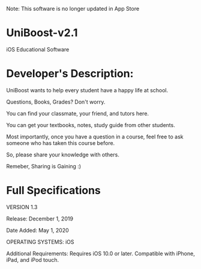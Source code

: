 Note: This software is no longer updated in App Store

# UniBoost-v2.1
iOS Educational Software

# Developer's Description:

UniBoost wants to help every student have a happy life at school.

Questions, Books, Grades? Don't worry.

You can find your classmate, your friend, and tutors here.

You can get your textbooks, notes, study guide from other students.

Most importantly, once you have a question in a course, feel free to ask someone who has taken this course before.

So, please share your knowledge with others.

Remeber, Sharing is Gaining :)


# Full Specifications

VERSION 1.3

Release:
December 1, 2019

Date Added:
May 1, 2020

OPERATING SYSTEMS: 
iOS

Additional Requirements:
Requires iOS 10.0 or later. Compatible with iPhone, iPad, and iPod touch.

